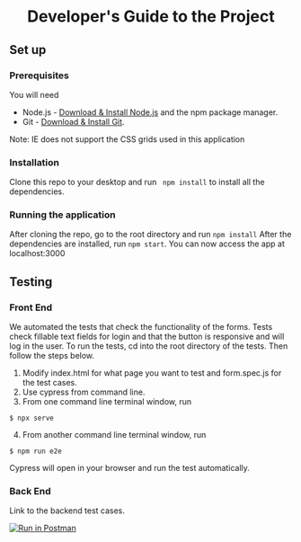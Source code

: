 <h1 align="center"> Developer's Guide to the Project</h1>

## Set up

### Prerequisites

You will need

- Node.js - [Download & Install Node.js](https://nodejs.org/en/download/) and the npm package manager.
- Git - [Download & Install Git](https://git-scm.com/downloads).

Note: IE does not support the CSS grids used in this application

### Installation

Clone this repo to your desktop and run ``` npm install``` to install all the dependencies.

### Running the application

After cloning the repo, go to the root directory and run ``` npm install ```
After the dependencies are installed, run ``` npm start ```.
You can now access the app at localhost:3000

## Testing 

### Front End

We automated the tests that check the functionality of the forms. Tests check fillable text fields for login and that the button is responsive and will log in the user.
To run the tests, cd into the root directory of the tests. Then follow the steps below. 
1. Modify index.html for what page you want to test and form.spec.js for the test cases. 
2. Use cypress from command line. 
3. From one command line terminal window, run 
```
$ npx serve
```
4. From another command line terminal window, run
```
$ npm run e2e
```
Cypress will open in your browser and run the test automatically.
### Back End
Link to the backend test cases.  

[![Run in Postman](https://run.pstmn.io/button.svg)](https://app.getpostman.com/run-collection/498bcb61d82c922e832c) 
